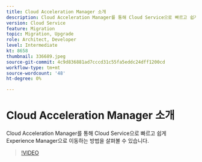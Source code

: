 ```yaml
---
title: Cloud Acceleration Manager 소개
description: Cloud Acceleration Manager를 통해 Cloud Service으로 빠르고 쉽게 Experience Manager으로 이동하는 방법을 살펴볼 수 있습니다.
version: Cloud Service
feature: Migration
topic: Migration, Upgrade
role: Architect, Developer
level: Intermediate
kt: 8658
thumbnail: 336689.jpeg
source-git-commit: 4c9d836881ad7cccd31c55fa5eddc24dff1200cd
workflow-type: tm+mt
source-wordcount: '48'
ht-degree: 0%

---
```



# Cloud Acceleration Manager 소개

Cloud Acceleration Manager를 통해 Cloud Service으로 빠르고 쉽게 Experience Manager으로 이동하는 방법을 살펴볼 수 있습니다.

>[!VIDEO](https://video.tv.adobe.com/v/336689/?quality=12&learn=on)
